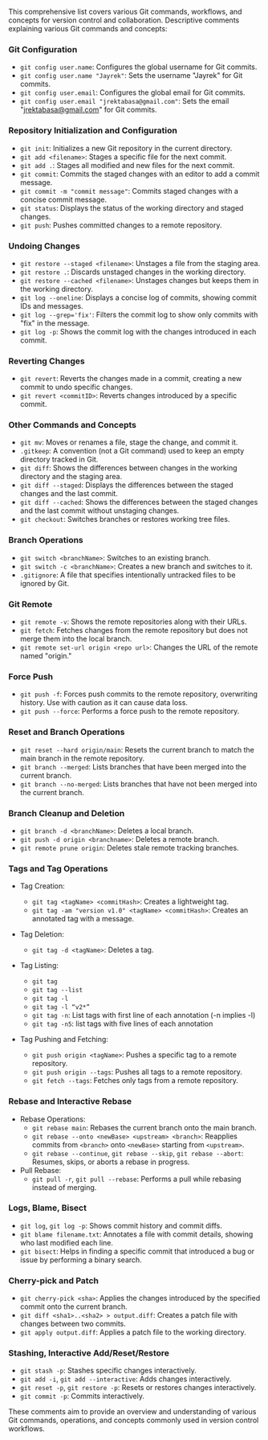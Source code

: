 This comprehensive list covers various Git commands, workflows, and concepts for version control and collaboration.
Descriptive comments explaining various Git commands and concepts:

### Git Configuration
- `git config user.name`: Configures the global username for Git commits.
- `git config user.name "Jayrek"`: Sets the username "Jayrek" for Git commits.
- `git config user.email`: Configures the global email for Git commits.
- `git config user.email "jrektabasa@gmail.com"`: Sets the email "jrektabasa@gmail.com" for Git commits.

### Repository Initialization and Configuration
- `git init`: Initializes a new Git repository in the current directory.
- `git add <filename>`: Stages a specific file for the next commit.
- `git add .`: Stages all modified and new files for the next commit.
- `git commit`: Commits the staged changes with an editor to add a commit message.
- `git commit -m "commit message"`: Commits staged changes with a concise commit message.
- `git status`: Displays the status of the working directory and staged changes.
- `git push`: Pushes committed changes to a remote repository.

### Undoing Changes
- `git restore --staged <filename>`: Unstages a file from the staging area.
- `git restore .`: Discards unstaged changes in the working directory.
- `git restore --cached <filename>`: Unstages changes but keeps them in the working directory.
- `git log --oneline`: Displays a concise log of commits, showing commit IDs and messages.
- `git log --grep='fix'`: Filters the commit log to show only commits with "fix" in the message.
- `git log -p`: Shows the commit log with the changes introduced in each commit.

### Reverting Changes
- `git revert`: Reverts the changes made in a commit, creating a new commit to undo specific changes.
- `git revert <commitID>`: Reverts changes introduced by a specific commit.

### Other Commands and Concepts
- `git mv`: Moves or renames a file, stage the change, and commit it.
- `.gitkeep`: A convention (not a Git command) used to keep an empty directory tracked in Git.
- `git diff`: Shows the differences between changes in the working directory and the staging area.
- `git diff --staged`: Displays the differences between the staged changes and the last commit.
- `git diff --cached`: Shows the differences between the staged changes and the last commit without unstaging changes.
- `git checkout`: Switches branches or restores working tree files.

### Branch Operations
- `git switch <branchName>`: Switches to an existing branch.
- `git switch -c <branchName>`: Creates a new branch and switches to it.
- `.gitignore`: A file that specifies intentionally untracked files to be ignored by Git.

### Git Remote
- `git remote -v`: Shows the remote repositories along with their URLs.
- `git fetch`: Fetches changes from the remote repository but does not merge them into the local branch.
- `git remote set-url origin <repo url>`: Changes the URL of the remote named "origin."

### Force Push
- `git push -f`: Forces push commits to the remote repository, overwriting history. Use with caution as it can cause data loss.
- `git push --force`: Performs a force push to the remote repository.

### Reset and Branch Operations
- `git reset --hard origin/main`: Resets the current branch to match the main branch in the remote repository.
- `git branch --merged`: Lists branches that have been merged into the current branch.
- `git branch --no-merged`: Lists branches that have not been merged into the current branch.

### Branch Cleanup and Deletion
- `git branch -d <branchName>`: Deletes a local branch.
- `git push -d origin <branchname>`: Deletes a remote branch.
- `git remote prune origin`: Deletes stale remote tracking branches.

### Tags and Tag Operations
- Tag Creation:
  - `git tag <tagName> <commitHash>`: Creates a lightweight tag.
  - `git tag -am "version v1.0" <tagName> <commitHash>`: Creates an annotated tag with a message.
- Tag Deletion:
  - `git tag -d <tagName>`: Deletes a tag.
- Tag Listing:
  - `git tag`
  - `git tag --list`
  - `git tag -l`
  - `git tag -l “v2*”`
  - `git tag -n`: List tags with first line of each annotation (-n implies -l)
  - `git tag -n5`: list tags with five lines of each annotation 
  
- Tag Pushing and Fetching:
  - `git push origin <tagName>`: Pushes a specific tag to a remote repository.
  - `git push origin --tags`: Pushes all tags to a remote repository.
  - `git fetch --tags`: Fetches only tags from a remote repository.

### Rebase and Interactive Rebase
- Rebase Operations:
  - `git rebase main`: Rebases the current branch onto the main branch.
  - `git rebase --onto <newBase> <upstream> <branch>`: Reapplies commits from `<branch>` onto `<newBase>` starting from `<upstream>`.
  - `git rebase --continue`, `git rebase --skip`, `git rebase --abort`: Resumes, skips, or aborts a rebase in progress.
- Pull Rebase:
  - `git pull -r`, `git pull --rebase`: Performs a pull while rebasing instead of merging.

### Logs, Blame, Bisect
- `git log`, `git log -p`: Shows commit history and commit diffs.
- `git blame filename.txt`: Annotates a file with commit details, showing who last modified each line.
- `git bisect`: Helps in finding a specific commit that introduced a bug or issue by performing a binary search.

### Cherry-pick and Patch
- `git cherry-pick <sha>`: Applies the changes introduced by the specified commit onto the current branch.
- `git diff <sha1>..<sha2> > output.diff`: Creates a patch file with changes between two commits.
- `git apply output.diff`: Applies a patch file to the working directory.

### Stashing, Interactive Add/Reset/Restore
- `git stash -p`: Stashes specific changes interactively.
- `git add -i`, `git add --interactive`: Adds changes interactively.
- `git reset -p`, `git restore -p`: Resets or restores changes interactively.
- `git commit -p`: Commits interactively.

These comments aim to provide an overview and understanding of various Git commands, operations, and concepts commonly used in version control workflows.
